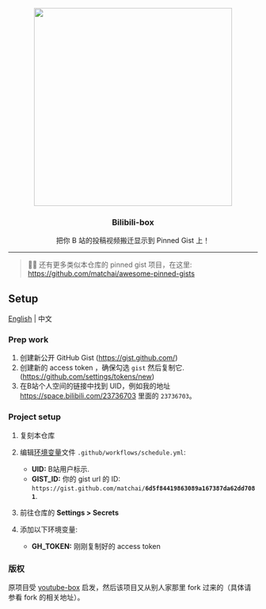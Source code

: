 <p align="center">
  <img width="400" src="./image/demo.png">
  <h3 align="center">Bilibili-box</h3>
  <p align="center">把你 B 站的投稿视频搬迁显示到 Pinned Gist 上！</p>
</p>

---

> 📌✨ 还有更多类似本仓库的 pinned gist 项目，在这里: https://github.com/matchai/awesome-pinned-gists

## Setup

[English](./readme.md) | 中文


### Prep work

1. 创建新公开 GitHub Gist (https://gist.github.com/)
1. 创建新的 access token ，确保勾选 `gist` 然后复制它. (https://github.com/settings/tokens/new)
1. 在B站个人空间的链接中找到 UID，例如我的地址 https://space.bilibili.com/23736703 里面的 `23736703`。


### Project setup

1. 复刻本仓库
1. 编辑[环境变量](https://github.com/Sunnie-Shine/bilibili-box/blob/master/.github/workflows/main.yml#L27-L28)文件 `.github/workflows/schedule.yml`:

   - **UID:** B站用户标示.
   - **GIST_ID:** 你的 gist url 的 ID: `https://gist.github.com/matchai/`**`6d5f84419863089a167387da62dd7081`**.

1. 前往仓库的 **Settings > Secrets**
1. 添加以下环境变量:
   - **GH_TOKEN:** 刚刚复制好的 access token

### 版权

原项目受 [youtube-box](https://github.com/SinaKhalili/youtube-box) 启发，然后该项目又从别人家那里 fork 过来的（具体请参看 fork 的相关地址）。
<!-- 我个人并不会 TypeScript，但是我可以学 -->

